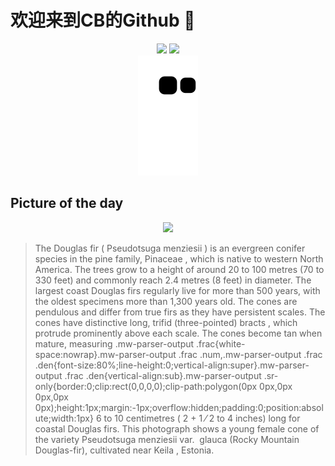 
# 欢迎来到CB的Github 👋

<div align="center">
  <img height="137px" src="https://github-readme-stats.vercel.app/api?username=SuperCB&show_icons=true&theme=radical" />
  <img height="137px" src="https://github-readme-stats.vercel.app/api/top-langs/?username=SuperCB&hide_title=true&hide_border=true&layout=compact&langs_count=6&text_color=000&icon_color=fff" />
</div>


<div align="center">
    <img src="./contribution-snake/github-contribution-grid-snake.svg" />
</div>



## Picture of the day
<div align="center">
  <img width=400px src="https://upload.wikimedia.org/wikipedia/commons/thumb/b/bb/Pseudotsuga_menziesii_var._glauca_young_female_cone_-_Keila.jpg/750px-Pseudotsuga_menziesii_var._glauca_young_female_cone_-_Keila.jpg" />
</div>

>The  Douglas fir  ( Pseudotsuga menziesii ) is an evergreen  conifer  species in the pine family,  Pinaceae , which is native to western North America. The trees grow to a height of around 20 to 100 metres (70 to 330 feet) and commonly reach 2.4 metres (8 feet) in diameter. The largest coast Douglas firs regularly live for more than 500 years, with the oldest specimens more than 1,300 years old. The  cones  are pendulous and differ from true  firs  as they have persistent scales. The cones have distinctive long,  trifid  (three-pointed)  bracts , which protrude prominently above each scale. The cones become tan when mature, measuring  .mw-parser-output .frac{white-space:nowrap}.mw-parser-output .frac .num,.mw-parser-output .frac .den{font-size:80%;line-height:0;vertical-align:super}.mw-parser-output .frac .den{vertical-align:sub}.mw-parser-output .sr-only{border:0;clip:rect(0,0,0,0);clip-path:polygon(0px 0px,0px 0px,0px 0px);height:1px;margin:-1px;overflow:hidden;padding:0;position:absolute;width:1px} 6 to 10 centimetres ( 2 + 1 ⁄ 2  to 4 inches) long for coastal Douglas firs. This photograph shows a young female cone of the variety  Pseudotsuga menziesii  var.  glauca  (Rocky Mountain Douglas-fir), cultivated near  Keila , Estonia.



